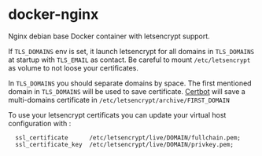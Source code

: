 # docker-nginx
Nginx debian base Docker container with letsencrypt support.

If `TLS_DOMAINS` env is set, it launch letsencrypt for all domains in `TLS_DOMAINS` at startup with `TLS_EMAIL` as contact. 
Be careful to mount `/etc/letsencrypt` as volume to not loose your certificates.

In `TLS_DOMAINS` you should separate domains by space. The first mentioned domain in `TLS_DOMAINS` will be used to save certificate. [Certbot](https://github.com/certbot/certbot) will save a multi-domains certificate in `/etc/letsencrypt/archive/FIRST_DOMAIN`

To use your letsencrypt certificats you can update your virtual host configuration with : 

      ssl_certificate      /etc/letsencrypt/live/DOMAIN/fullchain.pem;
      ssl_certificate_key  /etc/letsencrypt/live/DOMAIN/privkey.pem;

